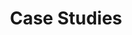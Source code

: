 ---
title: Case Studies
description: Explore real-world client challenges, solutions, and successes.
---